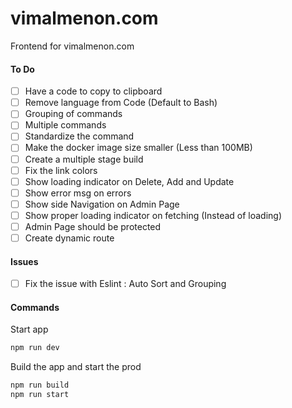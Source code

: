 # vimalmenon.com

Frontend for vimalmenon.com

#### To Do

- [ ] Have a code to copy to clipboard
- [ ] Remove language from Code (Default to Bash)
- [ ] Grouping of commands
- [ ] Multiple commands
- [ ] Standardize the command
- [ ] Make the docker image size smaller (Less than 100MB)
- [ ] Create a multiple stage build
- [ ] Fix the link colors
- [ ] Show loading indicator on Delete, Add and Update
- [ ] Show error msg on errors
- [ ] Show side Navigation on Admin Page
- [ ] Show proper loading indicator on fetching (Instead of loading)
- [ ] Admin Page should be protected
- [ ] Create dynamic route

#### Issues

- [ ] Fix the issue with Eslint : Auto Sort and Grouping

#### Commands

Start app

```sh
npm run dev
```

Build the app and start the prod

```sh
npm run build
npm run start
```
